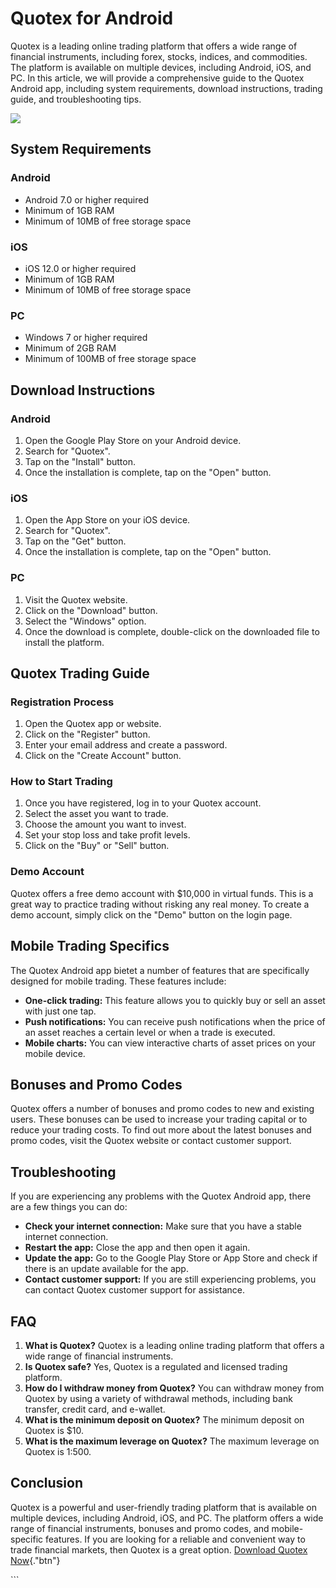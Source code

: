 # Quotex for Android

Quotex is a leading online trading platform that offers a wide range of
financial instruments, including forex, stocks, indices, and
commodities. The platform is available on multiple devices, including
Android, iOS, and PC. In this article, we will provide a comprehensive
guide to the Quotex Android app, including system requirements, download
instructions, trading guide, and troubleshooting tips.

[![](https://static.quotex.io/files/5_en/300_250.jpg)](https://traff.sbs/brokerqxsignupf)

## System Requirements

### Android

-   Android 7.0 or higher required
-   Minimum of 1GB RAM
-   Minimum of 10MB of free storage space

### iOS

-   iOS 12.0 or higher required
-   Minimum of 1GB RAM
-   Minimum of 10MB of free storage space

### PC

-   Windows 7 or higher required
-   Minimum of 2GB RAM
-   Minimum of 100MB of free storage space

## Download Instructions

### Android

1.  Open the Google Play Store on your Android device.
2.  Search for "Quotex".
3.  Tap on the "Install" button.
4.  Once the installation is complete, tap on the "Open" button.

### iOS

1.  Open the App Store on your iOS device.
2.  Search for "Quotex".
3.  Tap on the "Get" button.
4.  Once the installation is complete, tap on the "Open" button.

### PC

1.  Visit the Quotex website.
2.  Click on the "Download" button.
3.  Select the "Windows" option.
4.  Once the download is complete, double-click on the downloaded file
    to install the platform.

## Quotex Trading Guide

### Registration Process

1.  Open the Quotex app or website.
2.  Click on the "Register" button.
3.  Enter your email address and create a password.
4.  Click on the "Create Account" button.

### How to Start Trading

1.  Once you have registered, log in to your Quotex account.
2.  Select the asset you want to trade.
3.  Choose the amount you want to invest.
4.  Set your stop loss and take profit levels.
5.  Click on the "Buy" or "Sell" button.

### Demo Account

Quotex offers a free demo account with \$10,000 in virtual funds. This
is a great way to practice trading without risking any real money. To
create a demo account, simply click on the "Demo" button on the
login page.

## Mobile Trading Specifics

The Quotex Android app bietet a number of features that are specifically
designed for mobile trading. These features include:

-   **One-click trading:** This feature allows you to quickly buy or
    sell an asset with just one tap.
-   **Push notifications:** You can receive push notifications when the
    price of an asset reaches a certain level or when a trade is
    executed.
-   **Mobile charts:** You can view interactive charts of asset prices
    on your mobile device.

## Bonuses and Promo Codes

Quotex offers a number of bonuses and promo codes to new and existing
users. These bonuses can be used to increase your trading capital or to
reduce your trading costs. To find out more about the latest bonuses and
promo codes, visit the Quotex website or contact customer support.

## Troubleshooting

If you are experiencing any problems with the Quotex Android app, there
are a few things you can do:

-   **Check your internet connection:** Make sure that you have a stable
    internet connection.
-   **Restart the app:** Close the app and then open it again.
-   **Update the app:** Go to the Google Play Store or App Store and
    check if there is an update available for the app.
-   **Contact customer support:** If you are still experiencing
    problems, you can contact Quotex customer support for assistance.

## FAQ

1.  **What is Quotex?** Quotex is a leading online trading platform that
    offers a wide range of financial instruments.
2.  **Is Quotex safe?** Yes, Quotex is a regulated and licensed trading
    platform.
3.  **How do I withdraw money from Quotex?** You can withdraw money from
    Quotex by using a variety of withdrawal methods, including bank
    transfer, credit card, and e-wallet.
4.  **What is the minimum deposit on Quotex?** The minimum deposit on
    Quotex is \$10.
5.  **What is the maximum leverage on Quotex?** The maximum leverage on
    Quotex is 1:500.

## Conclusion

Quotex is a powerful and user-friendly trading platform that is
available on multiple devices, including Android, iOS, and PC. The
platform offers a wide range of financial instruments, bonuses and promo
codes, and mobile-specific features. If you are looking for a reliable
and convenient way to trade financial markets, then Quotex is a great
option. [Download Quotex
Now](\%22https://traff.sbs/quotexonelink\%22){."btn"}

\`\`\`

